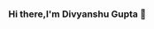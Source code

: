 ### Hi there,I'm Divyanshu Gupta 👋

<!--
**divyanshugupta29/divyanshugupta29** is a ✨ _special_ ✨ repository because its `README.md` (this file) appears on your GitHub profile.

Here are some ideas to get you started:
->

- 🔭 I’m currently working on Android Devlopment.
- 🌱 I’m currently learning DSA,Cryptography
- 👯 I’m looking to collaborate on github
- 🤔 I’m looking for help with Cryptography
-
<!--
- 💬 Ask me about ...
- 📫 How to reach me: guptadivyanshu29@gmail.com
- 😄 Pronouns: He
- ⚡ Fun fact: ...
-->
